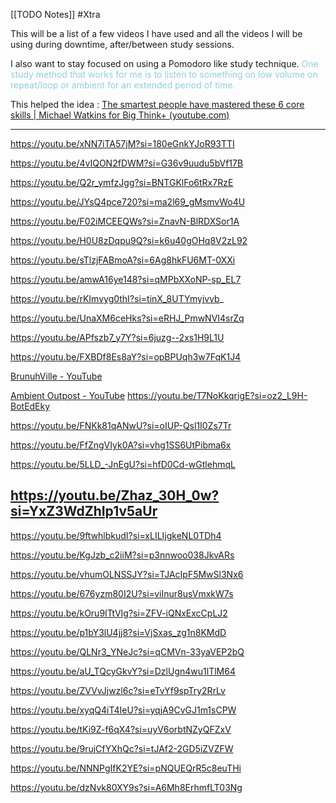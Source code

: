 [[TODO Notes]] #Xtra 

This will be a list of a few videos I have used and all the videos  I will be using during downtime, after/between study sessions. 

I also want to stay focused on using a Pomodoro like study technique. <font color="#92cddc">One study method that works for me is to listen to something on low  volume on repeat/loop or ambient for an extended period of time. </font>

This helped the idea : [The smartest people have mastered these 6 core skills | Michael Watkins for Big Think+ (youtube.com)](https://www.youtube.com/watch?v=32z8Ax1j-Q4)

---
https://youtu.be/xNN7iTA57jM?si=180eGnkYJoR93TTI

https://youtu.be/4vIQON2fDWM?si=G36v9uudu5bVf17B

https://youtu.be/Q2r_ymfzJgg?si=BNTGKlFo6tRx7RzE

https://youtu.be/JYsQ4pce720?si=ma2l69_gMsmvWo4U

https://youtu.be/F02iMCEEQWs?si=ZnavN-BlRDXSor1A

https://youtu.be/H0U8zDqpu9Q?si=k6u40gOHq8V2zL92

https://youtu.be/sTlzjFABmoA?si=6Ag8hkFU6MT-0XXi

https://youtu.be/amwA16ye148?si=qMPbXXoNP-sp_EL7

https://youtu.be/rKImvyg0thI?si=tinX_8UTYmyjvvb_

https://youtu.be/UnaXM6ceHks?si=eRHJ_PmwNVI4srZq

https://youtu.be/APfszb7_y7Y?si=6juzg--2xs1H9L1U

https://youtu.be/FXBDf8Es8aY?si=opBPUqh3w7FqK1J4

[BrunuhVille - YouTube](https://www.youtube.com/channel/UCZg2-TZBGrwRbuettVf10uw)

[Ambient Outpost - YouTube](https://www.youtube.com/@ambientoutpost)
https://youtu.be/T7NoKkqrigE?si=oz2_L9H-BotEdEky

https://youtu.be/FNKk81qANwU?si=oIUP-Qsl1I0Zs7Tr

https://youtu.be/FfZngVIyk0A?si=vhg1SS6UtPibma6x

https://youtu.be/5LLD_-JnEgU?si=hfD0Cd-wGtlehmqL

https://youtu.be/Zhaz_30H_0w?si=YxZ3WdZhIp1v5aUr
---

https://youtu.be/9ftwhlbkudI?si=xLILIjgkeNL0TDh4

https://youtu.be/KgJzb_c2iiM?si=p3nnwoo038JkvARs

https://youtu.be/vhumOLNSSJY?si=TJAcIpF5MwSl3Nx6

https://youtu.be/676yzm80I2U?si=viInur8usVmxkW7s

https://youtu.be/kOru9ITtVIg?si=ZFV-iQNxExcCpLJ2

https://youtu.be/p1bY3lU4jj8?si=VjSxas_zg1n8KMdD

https://youtu.be/QLNr3_YNeJc?si=qCMVn-33yaVEP2bQ

https://youtu.be/aU_TQcyGkvY?si=DzlUgn4wu1lTlM64

https://youtu.be/ZVVvJjwzl6c?si=eTvYf9spTry2RrLv

https://youtu.be/xyqQ4iT4IeU?si=yqjA9CvGJ1m1sCPW

https://youtu.be/tKi9Z-f6qX4?si=uyV6orbtNZyQFZxV

https://youtu.be/9rujCfYXhQc?si=tJAf2-2GD5iZVZFW

https://youtu.be/NNNPgIfK2YE?si=pNQUEQrR5c8euTHi

https://youtu.be/dzNvk80XY9s?si=A6Mh8ErhmfLT03Ng


